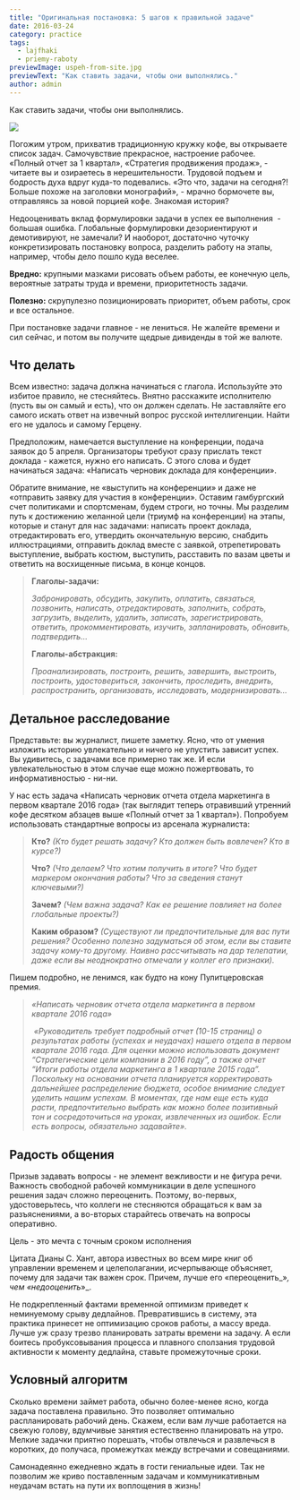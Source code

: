 ```yaml
---
title: "Оригинальная постановка: 5 шагов к правильной задаче"
date: 2016-03-24
category: practice
tags:
  - lajfhaki
  - priemy-raboty
previewImage: uspeh-from-site.jpg
previewText: "Как ставить задачи, чтобы они выполнялись."
author: admin
---
```

Как ставить задачи, чтобы они выполнялись.

![](uspeh-300x220.webp)

Погожим утром, прихватив традиционную кружку кофе, вы открываете список задач. Самочувствие прекрасное, настроение рабочее. «Полный отчет за 1 квартал», «Стратегия продвижения продаж», - читаете вы и озираетесь в нерешительности. Трудовой подъем и бодрость духа вдруг куда-то подевались. «Это что, задачи на сегодня?! Больше похоже на заголовки монографий», - мрачно бормочете вы, отправляясь за новой порцией кофе. Знакомая история?

Недооценивать вклад формулировки задачи в успех ее выполнения  - большая ошибка. Глобальные формулировки дезориентируют и демотивируют, не замечали? И наоборот, достаточно чуточку конкретизировать постановку вопроса, разделить работу на этапы, например, чтобы дело пошло куда веселее.

**Вредно:** крупными мазками рисовать объем работы, ее конечную цель, вероятные затраты труда и времени, приоритетность задачи.

**Полезно:** скрупулезно позиционировать приоритет, объем работы, срок и все остальное.

При постановке задачи главное - не лениться. Не жалейте времени и сил сейчас, и потом вы получите щедрые дивиденды в той же валюте.

## Что делать

Всем известно: задача должна начинаться с глагола. Используйте это избитое правило, не стесняйтесь. Внятно расскажите исполнителю (пусть вы он самый и есть), что он должен сделать. Не заставляйте его самого искать ответ на извечный вопрос русской интеллигенции. Найти его не удалось и самому Герцену.

Предположим, намечается выступление на конференции, подача заявок до 5 апреля. Организаторы требуют сразу прислать текст доклада - кажется, нужно его написать. С этого слова и будет начинаться задача: «Написать черновик доклада для конференции».

Обратите внимание, не «выступить на конференции» и даже не «отправить заявку для участия в конференции». Оставим гамбургский счет политиками и спортсменам, будем строги, но точны. Мы разделим путь к достижению желанной цели (триумф на конференции) на этапы, которые и станут для нас задачами: написать проект доклада, отредактировать его, утвердить окончательную версию, снабдить иллюстрациями, отправить доклад вместе с заявкой, отрепетировать выступление, выбрать костюм, выступить, расставить по вазам цветы и ответить на восхищенные письма, в конце концов.

> **Глаголы-задачи:**
> 
> _Забронировать, обсудить, закупить, оплатить, связаться, позвонить, написать, отредактировать, заполнить, собрать, загрузить, выделить, удалить, записать, зарегистрировать, ответить, прокомментировать, изучить, запланировать, обновить, подтвердить…_
> 
> **Глаголы-абстракция:**
> 
> _Проанализировать, построить, решить, завершить, выстроить, построить, удостовериться, закончить, проследить, внедрить, распространить, организовать, исследовать, модернизировать..._

## Детальное расследование

Представьте: вы журналист, пишете заметку. Ясно, что от умения изложить историю увлекательно и ничего не упустить зависит успех. Вы удивитесь, с задачами все примерно так же. И если увлекательностью в этом случае еще можно пожертвовать, то информативностью - ни-ни.

У нас есть задача «Написать черновик отчета отдела маркетинга в первом квартале 2016 года» (так выглядит теперь отравивший утренний кофе десятком абзацев выше «Полный отчет за 1 квартал»). Попробуем использовать стандартные вопросы из арсенала журналиста:

> **Кто?** _(Кто будет решать задачу? Кто должен быть вовлечен? Кто в курсе?)_
> 
> **Что?** _(Что делаем? Что хотим получить в итоге? Что будет маркером окончания работы? Что за сведения станут ключевыми?)_
> 
> **Зачем?** _(Чем важна задача? Как ее решение повлияет на более глобальные проекты?)_
> 
> **Каким образом?** _(Существуют ли предпочтительные для вас пути решения? Особенно полезно задуматься об этом, если вы ставите задачу кому-то другому. Наивно рассчитывать на дар телепатии, даже если вы неоднократно отмечали у коллег его признаки)._

Пишем подробно, не ленимся, как будто на кону Пулитцеровская премия.

> _«Написать черновик отчета отдела маркетинга в первом квартале 2016 года»_
> 
>  _«Руководитель требует подробный отчет (10-15 страниц) о результатах работы (успехах и неудачах) нашего отдела в первом квартале 2016 года. Для оценки можно использовать документ “Стратегические цели компании в 2016 году”, а также отчет “Итоги работы отдела маркетинга в 1 квартале 2015 года”. Поскольку на основании отчета планируется корректировать дальнейшее распределение бюджета, особое внимание следует уделить нашим успехам. В моментах, где нам еще есть куда расти, предпочтительно выбрать как можно более позитивный тон и сосредоточиться на уроках, извлеченных из ошибок. Если есть вопросы, обязательно задавайте»._

## Радость общения

Призыв задавать вопросы - не элемент вежливости и не фигура речи. Важность свободной рабочей коммуникации в деле успешного решения задач сложно переоценить. Поэтому, во-первых, удостоверьтесь, что коллеги не стесняются обращаться к вам за разъяснениями, а во-вторых старайтесь отвечать на вопросы оперативно.

Цель - это мечта с точным сроком исполнения

Цитата Дианы С. Хант, автора известных во всем мире книг об управлении временем и целеполагании, исчерпывающе объясняет, почему для задачи так важен срок. Причем, лучше его «переоценить_»_, чем «недооценить_»_.

Не подкрепленный фактами временной оптимизм приведет к неминуемому срыву дедлайнов. Превратившись в систему, эта практика принесет не оптимизацию сроков работы, а массу вреда. Лучше уж сразу трезво планировать затраты времени на задачу. А если боитесь пробуксовывания процесса и плавного сползания трудовой активности к моменту дедлайна, ставьте промежуточные сроки.

## Условный алгоритм

Сколько времени займет работа, обычно более-менее ясно, когда задача поставлена правильно. Это позволяет оптимально распланировать рабочий день. Скажем, если вам лучше работается на свежую голову, вдумчивые занятия естественно планировать на утро. Мелкие задачки приятно порешать, чтобы отвлечься и развлечься в коротких, до получаса, промежутках между встречами и совещаниями.

Самонадеянно ежедневно ждать в гости гениальные идеи. Так не позволим же криво поставленным задачам и коммуникативным неудачам встать на пути их воплощения в жизнь!